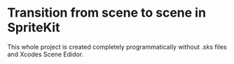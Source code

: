 # Transition from scene to scene in SpriteKit
This whole project is created completely programmatically without .sks files and Xcodes Scene Edidor.
